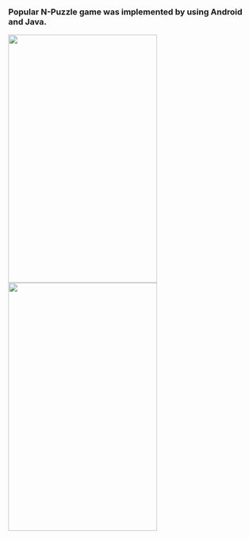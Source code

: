 ### Popular N-Puzzle game was implemented by using Android and Java.

<img  width="300" height="500" src="https://github.com/akifkartal03/Game-Coding-in-Various-Environment/blob/master/NPuzzle%20Game%20with%20Android/screenshots/1.JPG">

<img  width="300" height="500" src="https://github.com/akifkartal03/Game-Coding-in-Various-Environment/blob/master/NPuzzle%20Game%20with%20Android/screenshots/3.JPG">


